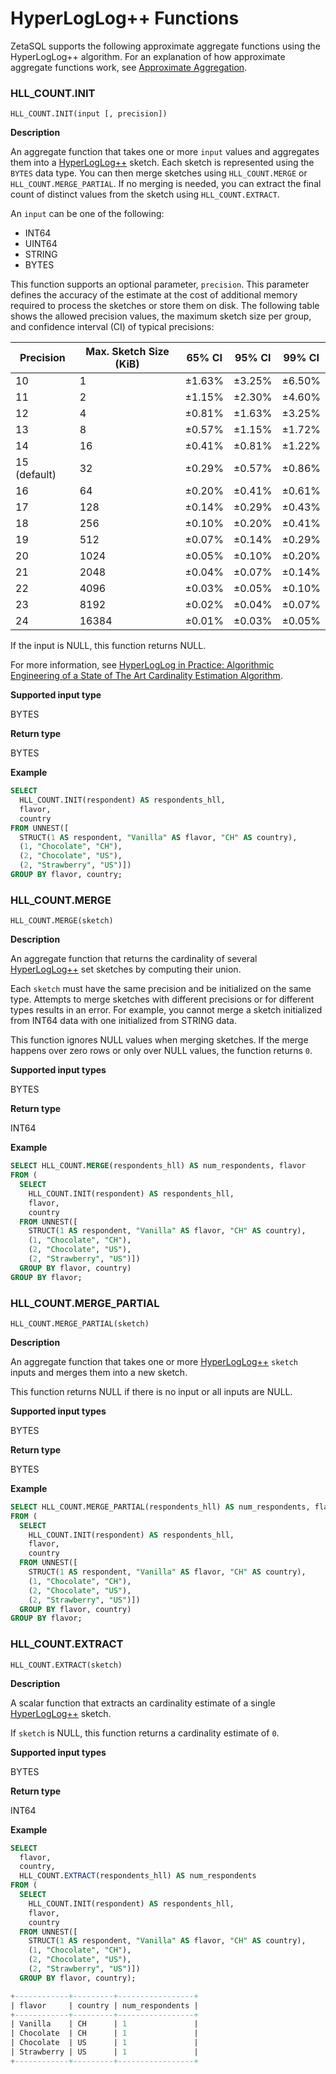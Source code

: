 

# HyperLogLog++ Functions

ZetaSQL supports the following approximate aggregate functions using
the HyperLogLog++ algorithm. For an explanation of how approximate aggregate
functions work, see [Approximate Aggregation][approximate-aggregation-concept].

### HLL_COUNT.INIT
```
HLL_COUNT.INIT(input [, precision])
```

**Description**

An aggregate function that takes one or more `input` values and aggregates them
into a [HyperLogLog++][hll-link-to-hyperloglog-wikipedia] sketch. Each sketch
is represented using the `BYTES` data type. You can then merge sketches using
`HLL_COUNT.MERGE` or `HLL_COUNT.MERGE_PARTIAL`. If no merging is needed,
you can extract the final count of distinct values from the sketch using
`HLL_COUNT.EXTRACT`.

An `input` can be one of the following:

<ul>
<li>INT64</li>
<li>UINT64</li>
<li>STRING</li>
<li>BYTES</li>
</ul>

This function supports an optional parameter, `precision`. This parameter
defines the accuracy of the estimate at the cost of additional memory required
to process the sketches or store them on disk. The following table shows the
allowed precision values, the maximum sketch size per group, and confidence
interval (CI) of typical precisions:

|   Precision  | Max. Sketch Size (KiB) | 65% CI | 95% CI | 99% CI |
|--------------|------------------------|--------|--------|--------|
| 10           | 1                      | ±1.63% | ±3.25% | ±6.50% |
| 11           | 2                      | ±1.15% | ±2.30% | ±4.60% |
| 12           | 4                      | ±0.81% | ±1.63% | ±3.25% |
| 13           | 8                      | ±0.57% | ±1.15% | ±1.72% |
| 14           | 16                     | ±0.41% | ±0.81% | ±1.22% |
| 15 (default) | 32                     | ±0.29% | ±0.57% | ±0.86% |
| 16           | 64                     | ±0.20% | ±0.41% | ±0.61% |
| 17           | 128                    | ±0.14% | ±0.29% | ±0.43% |
| 18           | 256                    | ±0.10% | ±0.20% | ±0.41% |
| 19           | 512                    | ±0.07% | ±0.14% | ±0.29% |
| 20           | 1024                   | ±0.05% | ±0.10% | ±0.20% |
| 21           | 2048                   | ±0.04% | ±0.07% | ±0.14% |
| 22           | 4096                   | ±0.03% | ±0.05% | ±0.10% |
| 23           | 8192                   | ±0.02% | ±0.04% | ±0.07% |
| 24           | 16384                  | ±0.01% | ±0.03% | ±0.05% |

If the input is NULL, this function returns NULL.

For more information, see
[HyperLogLog in Practice: Algorithmic Engineering of a State of The Art Cardinality Estimation Algorithm][hll-link-to-research-whitepaper].

**Supported input type**

BYTES

**Return type**

BYTES

**Example**

```sql
SELECT
  HLL_COUNT.INIT(respondent) AS respondents_hll,
  flavor,
  country
FROM UNNEST([
  STRUCT(1 AS respondent, "Vanilla" AS flavor, "CH" AS country),
  (1, "Chocolate", "CH"),
  (2, "Chocolate", "US"),
  (2, "Strawberry", "US")])
GROUP BY flavor, country;
```

### HLL_COUNT.MERGE
```
HLL_COUNT.MERGE(sketch)
```

**Description**

An aggregate function that returns the cardinality of several
[HyperLogLog++][hll-link-to-research-whitepaper] set sketches by computing their union.

Each `sketch` must have the same precision and be initialized on the same type.
Attempts to merge sketches with different precisions or for different types
results in an error. For example, you cannot merge a sketch initialized
from INT64 data with one initialized from STRING data.

This function ignores NULL values when merging sketches. If the merge happens
over zero rows or only over NULL values, the function returns `0`.

**Supported input types**

BYTES

**Return type**

INT64

**Example**

```sql
SELECT HLL_COUNT.MERGE(respondents_hll) AS num_respondents, flavor
FROM (
  SELECT
    HLL_COUNT.INIT(respondent) AS respondents_hll,
    flavor,
    country
  FROM UNNEST([
    STRUCT(1 AS respondent, "Vanilla" AS flavor, "CH" AS country),
    (1, "Chocolate", "CH"),
    (2, "Chocolate", "US"),
    (2, "Strawberry", "US")])
  GROUP BY flavor, country)
GROUP BY flavor;
```

### HLL_COUNT.MERGE_PARTIAL
```
HLL_COUNT.MERGE_PARTIAL(sketch)
```

**Description**

An aggregate function that takes one or more
[HyperLogLog++][hll-link-to-research-whitepaper] `sketch`
inputs and merges them into a new sketch.

This function returns NULL if there is no input or all inputs are NULL.

**Supported input types**

BYTES

**Return type**

BYTES

**Example**

```sql
SELECT HLL_COUNT.MERGE_PARTIAL(respondents_hll) AS num_respondents, flavor
FROM (
  SELECT
    HLL_COUNT.INIT(respondent) AS respondents_hll,
    flavor,
    country
  FROM UNNEST([
    STRUCT(1 AS respondent, "Vanilla" AS flavor, "CH" AS country),
    (1, "Chocolate", "CH"),
    (2, "Chocolate", "US"),
    (2, "Strawberry", "US")])
  GROUP BY flavor, country)
GROUP BY flavor;
```

### HLL_COUNT.EXTRACT
```
HLL_COUNT.EXTRACT(sketch)
```

**Description**

A scalar function that extracts an cardinality estimate of a single
[HyperLogLog++][hll-link-to-research-whitepaper] sketch.

If `sketch` is NULL, this function returns a cardinality estimate of `0`.

**Supported input types**

BYTES

**Return type**

INT64

**Example**

```sql
SELECT
  flavor,
  country,
  HLL_COUNT.EXTRACT(respondents_hll) AS num_respondents
FROM (
  SELECT
    HLL_COUNT.INIT(respondent) AS respondents_hll,
    flavor,
    country
  FROM UNNEST([
    STRUCT(1 AS respondent, "Vanilla" AS flavor, "CH" AS country),
    (1, "Chocolate", "CH"),
    (2, "Chocolate", "US"),
    (2, "Strawberry", "US")])
  GROUP BY flavor, country);

+------------+---------+-----------------+
| flavor     | country | num_respondents |
+------------+---------+-----------------+
| Vanilla    | CH      | 1               |
| Chocolate  | CH      | 1               |
| Chocolate  | US      | 1               |
| Strawberry | US      | 1               |
+------------+---------+-----------------+
```

[hll-link-to-hyperloglog-wikipedia]: https://en.wikipedia.org/wiki/HyperLogLog
[hll-link-to-approx-count-distinct]: #approx_count_distinct
[hll-link-to-research-whitepaper]: https://research.google.com/pubs/pub40671.html
[approximate-aggregation-concept]: https://github.com/google/zetasql/blob/master/docs/approximate-aggregation.md

